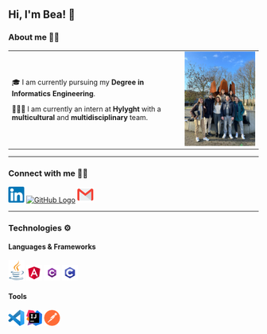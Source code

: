## Hi, I'm Bea! 👋

### About me ✍🏽
<table>
  
  <tr>
    
  <td valign="center">
    <p>
      🎓 I am currently pursuing my <b>Degree in Informatics Engineering</b>.
    </p>
    <p>
      👩🏽‍💻 I am currently an intern at <b>Hylyght</b> with a <b>multicultural</b> and <b>multidisciplinary</b> team.
    </p>
  
  </td>
    
  <td>
    <a href="https://www.hylyght.com/en"><img src="https://github.com/bealira18/bealira18/blob/main/Main%20Page/team.jfif" width="300" alt="Hylyght Team"/></a>
  </td>
    
</tr>
  
</table>

---
### Connect with me 🤝🏼

[<img src="https://github.com/bealira18/bealira18/blob/main/Main%20Page/Linkedin.svg" alt="Linkedin Logo" width="32">](https://www.linkedin.com/in/bealira/)
[<img src="https://cdn.svgporn.com/logos/github-icon.svg" alt="GitHub Logo" width="32">](https://github.com/bealira18)
[<img src="https://github.com/bealira18/bealira18/blob/main/Main%20Page/Gmail.svg" alt="Gmail Logo" width="32">](mailto:it.bealira@gmail.com)

---
### Technologies ⚙️

#### Languages & Frameworks

[<img src="https://github.com/bealira18/bealira18/blob/main/Main%20Page/java_logo.png" alt="Java Logo" width="32">]()
[<img src="https://github.com/bealira18/bealira18/blob/main/Main%20Page/angular.png" alt="Abgular Logo" width="32">]()
[<img src="https://github.com/bealira18/bealira18/blob/main/Main%20Page/c%23.png" alt="C# Logo" width="32">]()
[<img src="https://github.com/bealira18/bealira18/blob/main/Main%20Page/c.png" alt="C Logo" width="32">]()

#### Tools
[<img src="https://github.com/bealira18/bealira18/blob/main/Main%20Page/vsc.png" alt="Visual Studio Code Logo" width="32">]()
[<img src="https://github.com/bealira18/bealira18/blob/main/Main%20Page/ij.png" alt="Intellij Logo" width="32">]()
[<img src="https://github.com/bealira18/bealira18/blob/main/Main%20Page/postman.png" alt="Postman Logo" width="32">]()

